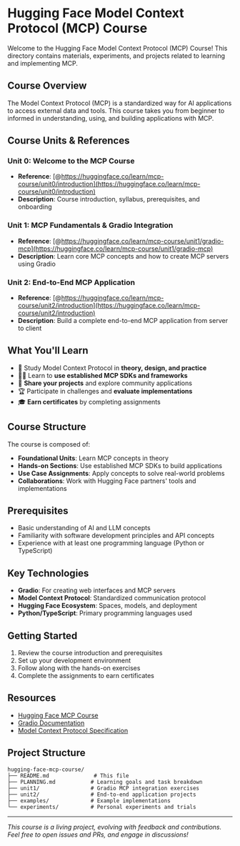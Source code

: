 # Hugging Face Model Context Protocol (MCP) Course

Welcome to the Hugging Face Model Context Protocol (MCP) Course! This directory contains materials, experiments, and projects related to learning and implementing MCP.

## Course Overview

The Model Context Protocol (MCP) is a standardized way for AI applications to access external data and tools. This course takes you from beginner to informed in understanding, using, and building applications with MCP.

## Course Units & References

### Unit 0: Welcome to the MCP Course

- **Reference**: [@https://huggingface.co/learn/mcp-course/unit0/introduction](https://huggingface.co/learn/mcp-course/unit0/introduction)
- **Description**: Course introduction, syllabus, prerequisites, and onboarding

### Unit 1: MCP Fundamentals & Gradio Integration

- **Reference**: [@https://huggingface.co/learn/mcp-course/unit1/gradio-mcp](https://huggingface.co/learn/mcp-course/unit1/gradio-mcp)
- **Description**: Learn core MCP concepts and how to create MCP servers using Gradio

### Unit 2: End-to-End MCP Application

- **Reference**: [@https://huggingface.co/learn/mcp-course/unit2/introduction](https://huggingface.co/learn/mcp-course/unit2/introduction)
- **Description**: Build a complete end-to-end MCP application from server to client

## What You'll Learn

- 📖 Study Model Context Protocol in **theory, design, and practice**
- 🧑‍💻 Learn to **use established MCP SDKs and frameworks**
- 💾 **Share your projects** and explore community applications
- 🏆 Participate in challenges and **evaluate implementations**
- 🎓 **Earn certificates** by completing assignments

## Course Structure

The course is composed of:

- **Foundational Units**: Learn MCP concepts in theory
- **Hands-on Sections**: Use established MCP SDKs to build applications
- **Use Case Assignments**: Apply concepts to solve real-world problems
- **Collaborations**: Work with Hugging Face partners' tools and implementations

## Prerequisites

- Basic understanding of AI and LLM concepts
- Familiarity with software development principles and API concepts
- Experience with at least one programming language (Python or TypeScript)

## Key Technologies

- **Gradio**: For creating web interfaces and MCP servers
- **Model Context Protocol**: Standardized communication protocol
- **Hugging Face Ecosystem**: Spaces, models, and deployment
- **Python/TypeScript**: Primary programming languages used

## Getting Started

1. Review the course introduction and prerequisites
2. Set up your development environment
3. Follow along with the hands-on exercises
4. Complete the assignments to earn certificates

## Resources

- [Hugging Face MCP Course](https://huggingface.co/learn/mcp-course)
- [Gradio Documentation](https://gradio.app/)
- [Model Context Protocol Specification](https://github.com/modelcontextprotocol/spec)

## Project Structure

```
hugging-face-mcp-course/
├── README.md              # This file
├── PLANNING.md           # Learning goals and task breakdown
├── unit1/                # Gradio MCP integration exercises
├── unit2/                # End-to-end application projects
├── examples/             # Example implementations
└── experiments/          # Personal experiments and trials
```

---

_This course is a living project, evolving with feedback and contributions. Feel free to open issues and PRs, and engage in discussions!_
